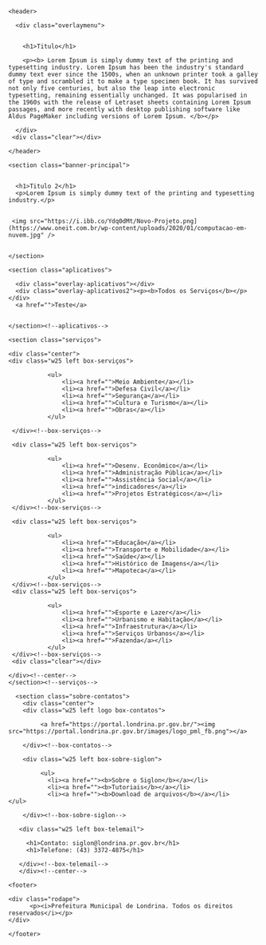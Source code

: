 
<html>

  <head>
    <title>Geo SIGLON</title>
    <link href="estilo/style.css" rel="stylesheet"/>
    <meta charset="utf-8" />
    <meta name="viewport" content="width=device-width, initial-scale=1.0">
    <link href="css/style.css" type="text/css" rel="stylesheet" />
    <meta name="description" content="Site de georreferenciamento e geoprocessamento de Londrina" >
    <meta name="keywords" content="siglon,zoneamento facil,geoprocessamento londrina,shapes londrina" >
  </head>

  <body>
  
    <header>
    
      <div class="overlaymenu">
      
        
        <h1>Titulo</h1>
      
        <p><b> Lorem Ipsum is simply dummy text of the printing and typesetting industry. Lorem Ipsum has been the industry's standard dummy text ever since the 1500s, when an unknown printer took a galley of type and scrambled it to make a type specimen book. It has survived not only five centuries, but also the leap into electronic typesetting, remaining essentially unchanged. It was popularised in the 1960s with the release of Letraset sheets containing Lorem Ipsum passages, and more recently with desktop publishing software like Aldus PageMaker including versions of Lorem Ipsum. </b></p>
                
      </div>  
     <div class="clear"></div>
      
    </header>
    
    <section class="banner-principal">
     
      
      <h1>Titulo 2</h1>
      <p>Lorem Ipsum is simply dummy text of the printing and typesetting industry.</p>
         
         
     <img src="https://i.ibb.co/Ydq0dMt/Novo-Projeto.png](https://www.oneit.com.br/wp-content/uploads/2020/01/computacao-em-nuvem.jpg" />
      
      
    </section>
    
    <section class="aplicativos">
      
      <div class="overlay-aplicativos"></div>
      <div class="overlay-aplicativos2"><p><b>Todos os Serviços</b></p></div>
      <a href="">Teste</a>
      
      
    </section><!--aplicativos-->
    
    <section class="serviços">
    
    <div class="center"> 
    <div class="w25 left box-serviços">
     
               <ul>
                   <li><a href="">Meio Ambiente</a></li>
                   <li><a href="">Defesa Civil</a></li>
                   <li><a href="">Segurança</a></li>
                   <li><a href="">Cultura e Turismo</a></li>
                   <li><a href="">Obras</a></li>
               </ul>        
    
     </div><!--box-serviços-->
     
     <div class="w25 left box-serviços">
   
               <ul>
                   <li><a href="">Desenv. Econômico</a></li>
                   <li><a href="">Administração Pública</a></li>
                   <li><a href="">Assistência Social</a></li>
                   <li><a href="">indicadores</a></li>
                   <li><a href="">Projetos Estratégicos</a></li>
               </ul>        
     </div><!--box-serviços-->
     
     <div class="w25 left box-serviços">
   
               <ul>
                   <li><a href="">Educação</a></li>
                   <li><a href="">Transporte e Mobilidade</a></li>
                   <li><a href="">Saúde</a></li>
                   <li><a href="">Histórico de Imagens</a></li>
                   <li><a href="">Mapoteca</a></li>
               </ul>        
     </div><!--box-serviços-->
     <div class="w25 left box-serviços">
   
               <ul>
                   <li><a href="">Esporte e Lazer</a></li>
                   <li><a href="">Urbanismo e Habitação</a></li>
                   <li><a href="">Infraestrutura</a></li>
                   <li><a href="">Serviços Urbanos</a></li>
                   <li><a href="">Fazenda</a></li>
               </ul>        
     </div><!--box-serviços-->
     <div class="clear"></div>
     
    </div><!--center-->           
    </section><!--serviços-->
    
      <section class="sobre-contatos">
        <div class="center">   
        <div class="w25 left logo box-contatos">
        
             <a href="https://portal.londrina.pr.gov.br/"><img src="https://portal.londrina.pr.gov.br/images/logo_pml_fb.png"></a>
             
        </div><!--box-contatos-->     
                                      
        <div class="w25 left box-sobre-siglon">
             
             <ul>
               <li><a href=""><b>Sobre o Siglon</b></a></li>
               <li><a href=""><b>Tutoriais</b></a></li>
               <li><a href=""><b>Download de arquivos</b></a></li>                 </ul>
        
        </div><!--box-sobre-siglon-->
       
       <div class="w25 left box-telemail">
       
         <h1>Contato: siglon@londrina.pr.gov.br</h1>
         <h1>Telefone: (43) 3372-4875</h1>
       
       </div><!--box-telemail-->
       </div><!--center-->         
   </section><!--section-sobre-contatos-->    
 
 
    <footer>
      
    <div class="rodape">
          <p><i>Prefeitura Municipal de Londrina. Todos os direitos reservados</i></p>
    </div> 
      
    </footer>

  </body>

</html>
